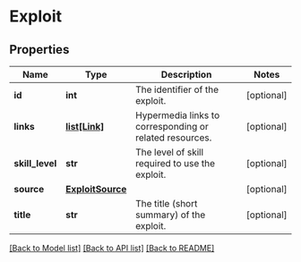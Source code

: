 # Exploit

## Properties
Name | Type | Description | Notes
------------ | ------------- | ------------- | -------------
**id** | **int** | The identifier of the exploit. | [optional] 
**links** | [**list[Link]**](Link.md) | Hypermedia links to corresponding or related resources. | [optional] 
**skill_level** | **str** | The level of skill required to use the exploit. | [optional] 
**source** | [**ExploitSource**](ExploitSource.md) |  | [optional] 
**title** | **str** | The title (short summary) of the exploit. | [optional] 

[[Back to Model list]](../README.md#documentation-for-models) [[Back to API list]](../README.md#documentation-for-api-endpoints) [[Back to README]](../README.md)

